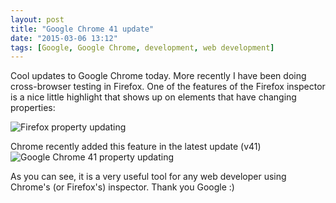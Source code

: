 ```yaml
---
layout: post
title: "Google Chrome 41 update"
date: "2015-03-06 13:12"
tags: [Google, Google Chrome, development, web development]
---
```


Cool updates to Google Chrome today. More recently I have been doing cross-browser testing in Firefox. One of the features of the Firefox inspector is a nice little highlight that shows up on elements that have changing properties: 


![Firefox property updating](https://c1.staticflickr.com/9/8593/16112920544_d8279d32da_c.jpg)

Chrome recently added this feature in the latest update (v41)
![Google Chrome 41 property updating](https://c1.staticflickr.com/9/8564/16734352032_6a03e95fd4_c.jpg)

As you can see, it is a very useful tool for any web developer using Chrome's (or Firefox's) inspector. Thank you Google :)